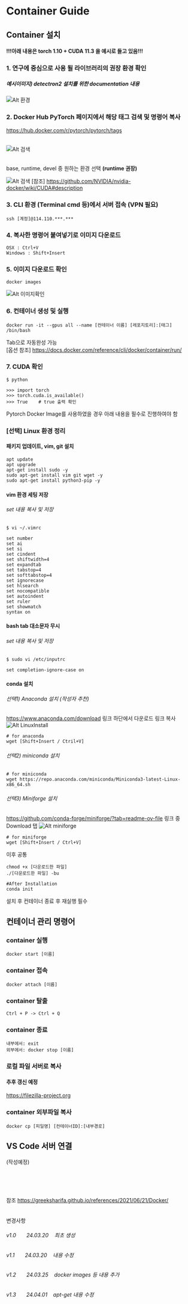 Container Guide
=========

Container 설치
---------

#### !!!아래 내용은 torch 1.10 + CUDA 11.3 을 예시로 들고 있음!!!

### 1. 연구에 중심으로 사용 될 라이브러리의 권장 환경 확인

##### 예시이미지\) detectron2 설치를 위한 documentation 내용
![Alt 환경](./img/1.png)


### 2. Docker Hub PyTorch 페이지에서 해당 태그 검색 및 명령어 복사

https://hub.docker.com/r/pytorch/pytorch/tags 

\
![Alt 검색](./img/2.png)

\
base, runtime, devel 중 원하는 환경 선택 **(runtime 권장)**

![Alt 검색](./img/3.png)
[참조] https://github.com/NVIDIA/nvidia-docker/wiki/CUDA#description

### 3. CLI 환경 (Terminal cmd 등)에서 서버 접속 (VPN 필요)
    ssh [계정]@114.110.***.***

### 4. 복사한 명령어 붙여넣기로 이미지 다운로드

    OSX : Ctrl+V
    Windows : Shift+Insert

### 5. 이미지 다운로드 확인

    docker images

![Alt 이미지확인](./img/4.png)

### 6. 컨테이너 생성 및 실행
    docker run -it --gpus all --name [컨테이너 이름] [레포지토리]:[태그] /bin/bash
Tab으로 자동완성 가능 \
[옵션 참조] https://docs.docker.com/reference/cli/docker/container/run/


### 7. CUDA 확인
    $ python

    >>> import torch
    >>> torch.cuda.is_available()
    >>> True    # true 출력 확인
 

Pytorch Docker Image를 사용하였을 경우 아래 내용을 필수로 진행하여야 함


### [선택] Linux 환경 정리

#### 패키지 업데이트, vim, git 설치 

    apt update
    apt upgrade
    apt-get install sudo -y
    sudo apt-get install vim git wget -y
    sudo apt-get install python3-pip -y

#### vim 환경 세팅 저장
###### set 내용 복사 및 저장

    $ vi ~/.vimrc

    set number
    set ai
    set si
    set cindent
    set shiftwidth=4
    set expandtab
    set tabstop=4
    set softtabstop=4
    set ignorecase
    set hlsearch
    set nocompatible
    set autoindent
    set ruler
    set showmatch
    syntax on


#### bash tab 대소문자 무시
###### set 내용 복사 및 저장

    $ sudo vi /etc/inputrc

    set completion-ignore-case on

#### conda 설치

###### 선택1) Anaconda 설치 (작성자 추천)
https://www.anaconda.com/download 링크 하단에서 다운로드 링크 복사
![Alt LinuxInstall](./img/5.png)

    # for anaconda
    wget [Shift+Insert / Ctril+V]

###### 선택2) miniconda 설치
    # for miniconda
    wget https://repo.anaconda.com/miniconda/Miniconda3-latest-Linux-x86_64.sh

###### 선택3) Miniforge 설치
https://github.com/conda-forge/miniforge/?tab=readme-ov-file 링크 중 Download 탭
![Alt miniforge](./img/6.png)

    # for miniforge
    wget [Shift+Insert / Ctrl+V]

이후 공통

    chmod +x [다운로드한 파일]
    ./[다운로드한 파일] -bu

    #After Installation
    conda init

설치 후 컨테이너 종료 후 재실행 필수



## 컨테이너 관리 명령어

### container 실행

    docker start [이름]

### container 접속

    docker attach [이름]

### container 탈출

    Ctrl + P -> Ctrl + Q

### container 종료

    내부에서: exit
    외부에서: docker stop [이름]

### 로컬 파일 서버로 복사

#### 추후 갱신 예정
https://filezilla-project.org

### container 외부파일 복사

    docker cp [피일명] [컨테이너ID]:[내부경로]

VS Code 서버 연결
---------
(작성예정)

\
\
\
\
참조
https://greeksharifa.github.io/references/2021/06/21/Docker/
\
\
\
변경사항

######    v1.0 &nbsp; &nbsp; &nbsp; 24.03.20 &nbsp;&nbsp; 최초 생성
######    v1.1 &nbsp; &nbsp; &nbsp; 24.03.20 &nbsp;&nbsp; 내용 수정
######    v1.2 &nbsp; &nbsp; &nbsp; 24.03.25 &nbsp;&nbsp; docker images 등 내용 추가
######    v1.3 &nbsp; &nbsp; &nbsp; 24.04.01 &nbsp;&nbsp; apt-get 내용 수정
